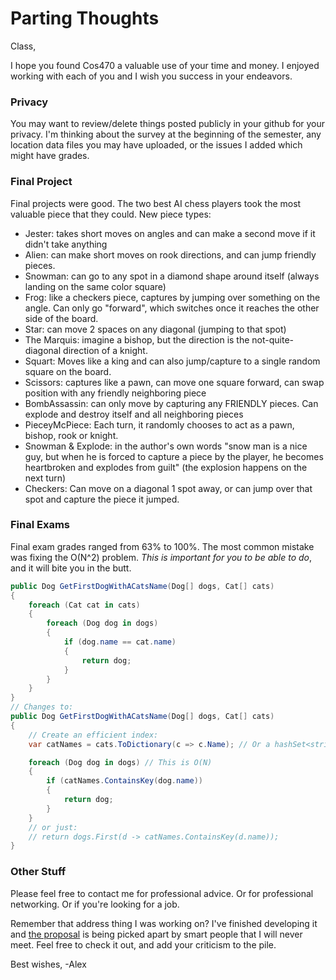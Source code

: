 # Parting Thoughts

Class,

I hope you found Cos470 a valuable use of your time and money. I enjoyed working with each of you and I wish you success in your endeavors.

### Privacy
You may want to review/delete things posted publicly in your github for your privacy. I'm thinking about the survey at the beginning of the semester, any location data files you may have uploaded, or the issues I added which might have grades.

### Final Project
Final projects were good. The two best AI chess players took the most valuable piece that they could.
New piece types:
* Jester: takes short moves on angles and can make a second move if it didn't take anything
* Alien: can make short moves on rook directions, and can jump friendly pieces.
* Snowman: can go to any spot in a diamond shape around itself (always landing on the same color square)
* Frog: like a checkers piece, captures by jumping over something on the angle. Can only go "forward", which switches once it reaches the other side of the board.
* Star: can move 2 spaces on any diagonal (jumping to that spot)
* The Marquis: imagine a bishop, but the direction is the not-quite-diagonal direction of a knight.
* Squart: Moves like a king and can also jump/capture to a single random square on the board.
* Scissors: captures like a pawn, can move one square forward, can swap position with any friendly neighboring piece
* BombAssassin: can only move by capturing any FRIENDLY pieces. Can explode and destroy itself and all neighboring pieces
* PieceyMcPiece: Each turn, it randomly chooses to act as a pawn, bishop, rook or knight.
* Snowman & Explode: in the author's own words "snow man is a nice guy, but when he is forced to capture a piece by the player, he becomes heartbroken and explodes from guilt" (the explosion happens on the next turn)
* Checkers: Can move on a diagonal 1 spot away, or can jump over that spot and capture the piece it jumped.

### Final Exams
Final exam grades ranged from 63% to 100%. The most common mistake was fixing the O(N^2) problem. *This is important for you to be able to do*, and it will bite you in the butt.
```c#
public Dog GetFirstDogWithACatsName(Dog[] dogs, Cat[] cats)
{
	foreach (Cat cat in cats)
	{
		foreach (Dog dog in dogs)
		{
			if (dog.name == cat.name)
			{
				return dog;
			}
		}
	}
}
// Changes to:
public Dog GetFirstDogWithACatsName(Dog[] dogs, Cat[] cats)
{
	// Create an efficient index:
	var catNames = cats.ToDictionary(c => c.Name); // Or a hashSet<string>. This is O(N) to build this.

	foreach (Dog dog in dogs) // This is O(N)
	{
		if (catNames.ContainsKey(dog.name))
		{
			return dog;
		}
	}
	// or just:
	// return dogs.First(d -> catNames.ContainsKey(d.name));
}
```

### Other Stuff
Please feel free to contact me for professional advice. Or for professional networking. Or if you're looking for a job.

Remember that address thing I was working on? I've finished developing it and [the proposal](https://wiki.openstreetmap.org/wiki/Import/Maine_E911_Addresses) is being picked apart by smart people that I will never meet. Feel free to check it out, and add your criticism to the pile.

Best wishes,
-Alex
